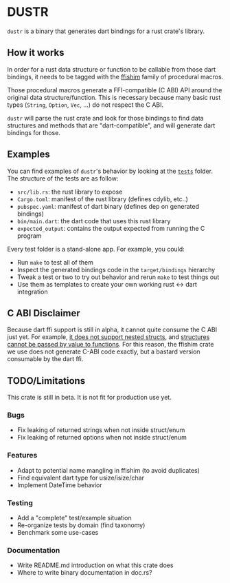 # DUSTR

`dustr` is a binary that generates dart bindings for a rust crate's library.

## How it works

In order for a rust data structure or function to be callable from those dart
bindings, it needs to be tagged with the [ffishim][1] family of procedural
macros.

Those procedural macros generate a FFI-compatible (C ABI) API around the
original data structure/function. This is necessary because many basic rust
types (`String`, `Option`, `Vec`, ...) do not respect the C ABI.

`dustr` will parse the rust crate and look for those bindings to find data
structures and methods that are "dart-compatible", and will generate dart
bindings for those.

## Examples

You can find examples of `dustr`'s behavior by looking at the [`tests`][1]
folder. The structure of the tests are as follow:

 - `src/lib.rs`: the rust library to expose
 - `Cargo.toml`: manifest of the rust library (defines cdylib, etc..)
 - `pubspec.yaml`: manifest of dart binary (defines dep on generated bindings)
 - `bin/main.dart`: the dart code that uses this rust library
 - `expected_output`: contains the output expected from running the C program

Every test folder is a stand-alone app. For example, you could:

 - Run `make` to test all of them
 - Inspect the generated bindings code in the `target/bindings` hierarchy
 - Tweak a test or two to try out behavior and rerun `make` to test things out
 - Use them as templates to create your own working rust <-> dart integration

## C ABI Disclaimer

Because dart ffi support is still in alpha, it cannot quite consume the C ABI
just yet. For example, [it does not support nested structs][2], and [structures
cannot be passed by value to functions][3]. For this reason, the ffishim crate
we use does not generate C-ABI code exactly, but a bastard version consumable
by the dart ffi.

## TODO/Limitations

This crate is still in beta. It is not fit for production use yet.

### Bugs

 - Fix leaking of returned strings when not inside struct/enum
 - Fix leaking of returned options when not inside struct/enum

### Features

 - Adapt to potential name mangling in ffishim (to avoid duplicates)
 - Find equivalent dart type for usize/isize/char
 - Implement DateTime behavior

### Testing

 - Add a "complete" test/example situation
 - Re-organize tests by domain (find taxonomy)
 - Benchmark some use-cases

### Documentation

 - Write README.md introduction on what this crate does
 - Where to write binary documentation in doc.rs?

[1]: https://github.com/mqnfred/ffishim
[2]: https://github.com/dart-lang/sdk/issues/37271
[3]: https://github.com/dart-lang/sdk/issues/41062
